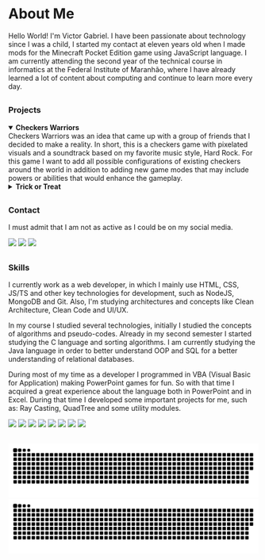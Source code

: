 # About Me
Hello World! I'm Victor Gabriel. I have been passionate about technology since I was a child, I started my contact at eleven years old when I made mods for the Minecraft Pocket Edition game using JavaScript language. I am currently attending the second year of the technical course in informatics at the Federal Institute of Maranhão, where I have already learned a lot of content about computing and continue to learn more every day.

##

### Projects

<details open>
  <summary><strong>Checkers Warriors</strong></summary>
  Checkers Warriors was an idea that came up with a group of friends that I decided to make a reality. In short, this is a checkers game with pixelated visuals and a soundtrack based on my favorite music style, Hard Rock. For this game I want to add all possible configurations of existing checkers around the world in addition to adding new game modes that may include powers or abilities that would enhance the gameplay.
</details>

<details>
  <summary><strong>Trick or Treat</strong></summary>
  Trick-or-Treat was a small project developed for my institute's Halloween event for a dynamic game, in which each person would have a single chance to randomly choose an option. In the case of the good option, the person would win some sweets, but in the case of the bad option, the person would pay a challenge chosen by the judge.
</details>

##

### Contact
I must admit that I am not as active as I could be on my social media.
<div>
  <a href="https://www.linkedin.com/in/victor101106" target="_blank"><img src="https://img.shields.io/badge/LinkedIn-0A66C2.svg?style=for-the-badge&logo=LinkedIn&logoColor=white"></a>
  <img src="https://img.shields.io/badge/Instagram-E4405F.svg?style=for-the-badge&logo=Instagram&logoColor=white">
  <img src="https://img.shields.io/badge/Discord-5865F2.svg?style=for-the-badge&logo=Discord&logoColor=white">
</div>

##

### Skills
I currently work as a web developer, in which I mainly use HTML, CSS, JS/TS and other key technologies for development, such as NodeJS, MongoDB and Git. Also, I'm studying architectures and concepts like Clean Architecture, Clean Code and UI/UX.

In my course I studied several technologies, initially I studied the concepts of algorithms and pseudo-codes. Already in my second semester I started studying the C language and sorting algorithms. I am currently studying the Java language in order to better understand OOP and SQL for a better understanding of relational databases.

During most of my time as a developer I programmed in VBA (Visual Basic for Application) making PowerPoint games for fun. So with that time I acquired a great experience about the language both in PowerPoint and in Excel. During that time I developed some important projects for me, such as: Ray Casting, QuadTree and some utility modules.

<div>
  <img src="https://img.shields.io/badge/HTML5-E34F26?style=for-the-badge&logo=html5&logoColor=white">
  <img src="https://img.shields.io/badge/CSS3-1572B6?style=for-the-badge&logo=css3&logoColor=white">
  <img src="https://img.shields.io/badge/JavaScript-323330?style=for-the-badge&logo=javascript&logoColor=F7DF1E">
  <img src="https://img.shields.io/badge/Node.js-43853D?style=for-the-badge&logo=node.js&logoColor=white">
  <img src="https://img.shields.io/badge/TypeScript-007ACC?style=for-the-badge&logo=typescript&logoColor=white">
  <img src="https://img.shields.io/badge/C-00599C?style=for-the-badge&logo=c&logoColor=white">
  <img src="https://img.shields.io/badge/VBA-217346?style=for-the-badge&logo=microsoft-excel&logoColor=white">
  <img src="https://img.shields.io/badge/Java-CA4245?style=for-the-badge&logo=openjdk&logoColor=white">
</div>
    
##

![github contribution grid snake animation](https://raw.githubusercontent.com/Victor101106/Victor101106/output/github-contribution-grid-snake-dark.svg#gh-dark-mode-only)
![github contribution grid snake animation](https://raw.githubusercontent.com/Victor101106/Victor101106/output/github-contribution-grid-snake.svg#gh-light-mode-only)
